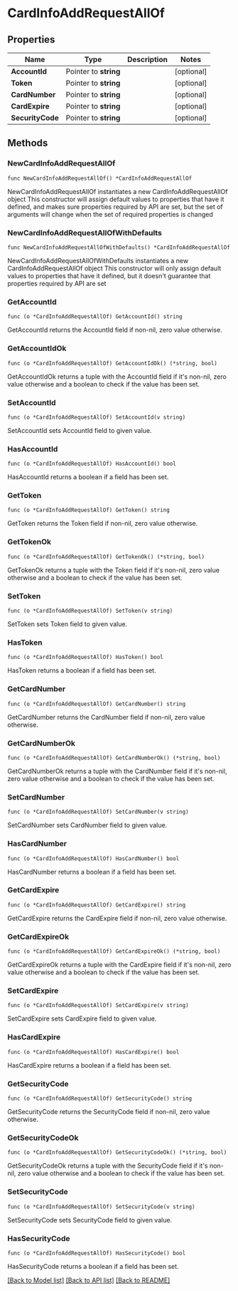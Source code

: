 # CardInfoAddRequestAllOf

## Properties

Name | Type | Description | Notes
------------ | ------------- | ------------- | -------------
**AccountId** | Pointer to **string** |  | [optional] 
**Token** | Pointer to **string** |  | [optional] 
**CardNumber** | Pointer to **string** |  | [optional] 
**CardExpire** | Pointer to **string** |  | [optional] 
**SecurityCode** | Pointer to **string** |  | [optional] 

## Methods

### NewCardInfoAddRequestAllOf

`func NewCardInfoAddRequestAllOf() *CardInfoAddRequestAllOf`

NewCardInfoAddRequestAllOf instantiates a new CardInfoAddRequestAllOf object
This constructor will assign default values to properties that have it defined,
and makes sure properties required by API are set, but the set of arguments
will change when the set of required properties is changed

### NewCardInfoAddRequestAllOfWithDefaults

`func NewCardInfoAddRequestAllOfWithDefaults() *CardInfoAddRequestAllOf`

NewCardInfoAddRequestAllOfWithDefaults instantiates a new CardInfoAddRequestAllOf object
This constructor will only assign default values to properties that have it defined,
but it doesn't guarantee that properties required by API are set

### GetAccountId

`func (o *CardInfoAddRequestAllOf) GetAccountId() string`

GetAccountId returns the AccountId field if non-nil, zero value otherwise.

### GetAccountIdOk

`func (o *CardInfoAddRequestAllOf) GetAccountIdOk() (*string, bool)`

GetAccountIdOk returns a tuple with the AccountId field if it's non-nil, zero value otherwise
and a boolean to check if the value has been set.

### SetAccountId

`func (o *CardInfoAddRequestAllOf) SetAccountId(v string)`

SetAccountId sets AccountId field to given value.

### HasAccountId

`func (o *CardInfoAddRequestAllOf) HasAccountId() bool`

HasAccountId returns a boolean if a field has been set.

### GetToken

`func (o *CardInfoAddRequestAllOf) GetToken() string`

GetToken returns the Token field if non-nil, zero value otherwise.

### GetTokenOk

`func (o *CardInfoAddRequestAllOf) GetTokenOk() (*string, bool)`

GetTokenOk returns a tuple with the Token field if it's non-nil, zero value otherwise
and a boolean to check if the value has been set.

### SetToken

`func (o *CardInfoAddRequestAllOf) SetToken(v string)`

SetToken sets Token field to given value.

### HasToken

`func (o *CardInfoAddRequestAllOf) HasToken() bool`

HasToken returns a boolean if a field has been set.

### GetCardNumber

`func (o *CardInfoAddRequestAllOf) GetCardNumber() string`

GetCardNumber returns the CardNumber field if non-nil, zero value otherwise.

### GetCardNumberOk

`func (o *CardInfoAddRequestAllOf) GetCardNumberOk() (*string, bool)`

GetCardNumberOk returns a tuple with the CardNumber field if it's non-nil, zero value otherwise
and a boolean to check if the value has been set.

### SetCardNumber

`func (o *CardInfoAddRequestAllOf) SetCardNumber(v string)`

SetCardNumber sets CardNumber field to given value.

### HasCardNumber

`func (o *CardInfoAddRequestAllOf) HasCardNumber() bool`

HasCardNumber returns a boolean if a field has been set.

### GetCardExpire

`func (o *CardInfoAddRequestAllOf) GetCardExpire() string`

GetCardExpire returns the CardExpire field if non-nil, zero value otherwise.

### GetCardExpireOk

`func (o *CardInfoAddRequestAllOf) GetCardExpireOk() (*string, bool)`

GetCardExpireOk returns a tuple with the CardExpire field if it's non-nil, zero value otherwise
and a boolean to check if the value has been set.

### SetCardExpire

`func (o *CardInfoAddRequestAllOf) SetCardExpire(v string)`

SetCardExpire sets CardExpire field to given value.

### HasCardExpire

`func (o *CardInfoAddRequestAllOf) HasCardExpire() bool`

HasCardExpire returns a boolean if a field has been set.

### GetSecurityCode

`func (o *CardInfoAddRequestAllOf) GetSecurityCode() string`

GetSecurityCode returns the SecurityCode field if non-nil, zero value otherwise.

### GetSecurityCodeOk

`func (o *CardInfoAddRequestAllOf) GetSecurityCodeOk() (*string, bool)`

GetSecurityCodeOk returns a tuple with the SecurityCode field if it's non-nil, zero value otherwise
and a boolean to check if the value has been set.

### SetSecurityCode

`func (o *CardInfoAddRequestAllOf) SetSecurityCode(v string)`

SetSecurityCode sets SecurityCode field to given value.

### HasSecurityCode

`func (o *CardInfoAddRequestAllOf) HasSecurityCode() bool`

HasSecurityCode returns a boolean if a field has been set.


[[Back to Model list]](../README.md#documentation-for-models) [[Back to API list]](../README.md#documentation-for-api-endpoints) [[Back to README]](../README.md)


